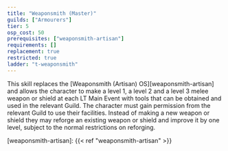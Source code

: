 ```yaml
---
title: "Weaponsmith (Master)"
guilds: ["Armourers"]
tier: 5
osp_cost: 50
prerequisites: ["weaponsmith-artisan"]
requirements: []
replacement: true
restricted: true
ladder: "t-weaponsmith"
---
```

This skill replaces the [Weaponsmith (Artisan) OS][weaponsmith-artisan] and allows the character to make a level 1, a level 2 and a level 3 melee weapon or shield at each LT Main Event with tools that can be obtained and used in the relevant Guild. The character must gain permission from the relevant Guild to use their facilities. Instead of making a new weapon or shield they may reforge an existing weapon or shield and improve it by one level, subject to the normal restrictions on reforging.

[weaponsmith-artisan]: {{< ref "weaponsmith-artisan" >}}